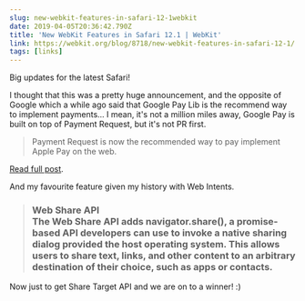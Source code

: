 ```yaml
---
slug: new-webkit-features-in-safari-12-1webkit
date: 2019-04-05T20:36:42.790Z
title: 'New WebKit Features in Safari 12.1 | WebKit'
link: https://webkit.org/blog/8718/new-webkit-features-in-safari-12-1/
tags: [links]
---
```

Big updates for the latest Safari!

I thought that this was a pretty huge announcement, and the opposite of Google which a while ago said that Google Pay Lib is the recommend way to implement payments... I mean, it's not a million miles away, Google Pay is built on top of Payment Request, but it's not PR first.

> Payment Request is now the recommended way to pay implement Apple Pay on the web.<br>

[Read full post](https://webkit.org/blog/8718/new-webkit-features-in-safari-12-1/).

And my favourite feature given my history with Web Intents.

> ### Web Share API<br>The Web Share API adds navigator.share(), a promise-based API developers can use to invoke a native sharing dialog provided the host operating system. This allows users to share text, links, and other content to an arbitrary destination of their choice, such as apps or contacts.<br>



Now just to get Share Target API and we are on to a winner! :)


